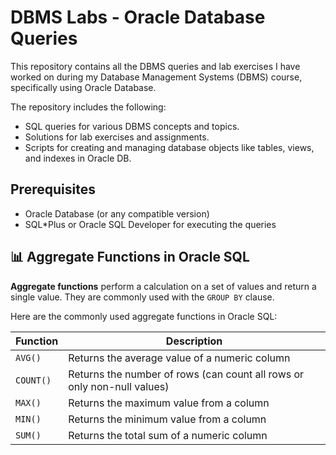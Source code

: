 # DBMS Labs - Oracle Database Queries

This repository contains all the DBMS queries and lab exercises I have worked on during my Database Management Systems (DBMS) course, specifically using Oracle Database.

The repository includes the following:

- SQL queries for various DBMS concepts and topics.
- Solutions for lab exercises and assignments.
- Scripts for creating and managing database objects like tables, views, and indexes in Oracle DB.


## Prerequisites

- Oracle Database (or any compatible version)
- SQL*Plus or Oracle SQL Developer for executing the queries


## 📊 Aggregate Functions in Oracle SQL

**Aggregate functions** perform a calculation on a set of values and return a single value. They are commonly used with the `GROUP BY` clause.

Here are the commonly used aggregate functions in Oracle SQL:

| Function | Description |
|----------|-------------|
| `AVG()`  | Returns the average value of a numeric column |
| `COUNT()` | Returns the number of rows (can count all rows or only non-null values) |
| `MAX()`  | Returns the maximum value from a column |
| `MIN()`  | Returns the minimum value from a column |
| `SUM()`  | Returns the total sum of a numeric column |